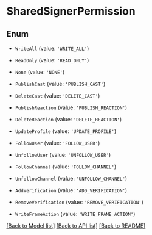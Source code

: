 # SharedSignerPermission


## Enum

* `WriteAll` (value: `'WRITE_ALL'`)

* `ReadOnly` (value: `'READ_ONLY'`)

* `None` (value: `'NONE'`)

* `PublishCast` (value: `'PUBLISH_CAST'`)

* `DeleteCast` (value: `'DELETE_CAST'`)

* `PublishReaction` (value: `'PUBLISH_REACTION'`)

* `DeleteReaction` (value: `'DELETE_REACTION'`)

* `UpdateProfile` (value: `'UPDATE_PROFILE'`)

* `FollowUser` (value: `'FOLLOW_USER'`)

* `UnfollowUser` (value: `'UNFOLLOW_USER'`)

* `FollowChannel` (value: `'FOLLOW_CHANNEL'`)

* `UnfollowChannel` (value: `'UNFOLLOW_CHANNEL'`)

* `AddVerification` (value: `'ADD_VERIFICATION'`)

* `RemoveVerification` (value: `'REMOVE_VERIFICATION'`)

* `WriteFrameAction` (value: `'WRITE_FRAME_ACTION'`)

[[Back to Model list]](../README.md#documentation-for-models) [[Back to API list]](../README.md#documentation-for-api-endpoints) [[Back to README]](../README.md)
